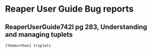 # Reaper User Guide Bug reports

## ReaperUserGuide742l pg 283, Understanding and managing tuplets

```
[them=>then] triplets
```
